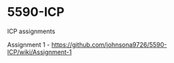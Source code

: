 # 5590-ICP
ICP assignments


Assignment 1 - https://github.com/johnsona9726/5590-ICP/wiki/Assignment-1
